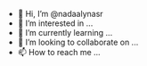 - 👋 Hi, I’m @nadaalynasr
- 👀 I’m interested in ...
- 🌱 I’m currently learning ...
- 💞️ I’m looking to collaborate on ...
- 📫 How to reach me ...
